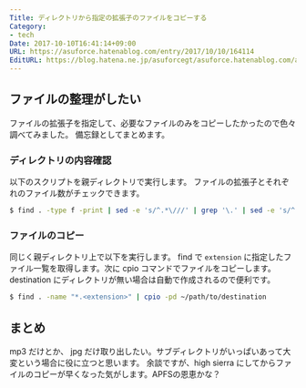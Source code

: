 ```yaml
---
Title: ディレクトリから指定の拡張子のファイルをコピーする
Category:
- tech
Date: 2017-10-10T16:41:14+09:00
URL: https://asuforce.hatenablog.com/entry/2017/10/10/164114
EditURL: https://blog.hatena.ne.jp/asuforcegt/asuforce.hatenablog.com/atom/entry/8599973812306596494
---
```


## ファイルの整理がしたい

ファイルの拡張子を指定して、必要なファイルのみをコピーしたかったので色々調べてみました。
備忘録としてまとめます。

### ディレクトリの内容確認

以下のスクリプトを親ディレクトリで実行します。
ファイルの拡張子とそれぞれのファイル数がチェックできます。

```bash
$ find . -type f -print | sed -e 's/^.*\///' | grep '\.' | sed -e 's/^.*\.//' | sort | uniq -c | sort -nr
```

### ファイルのコピー

同じく親ディレクトリ上で以下を実行します。
find で `extension` に指定したファイル一覧を取得します。次に cpio コマンドでファイルをコピーします。destination にディレクトリが無い場合は自動で作成されるので便利です。

```bash
$ find . -name "*.<extension>" | cpio -pd ~/path/to/destination
```

## まとめ

mp3 だけとか、 jpg だけ取り出したい。サブディレクトリがいっぱいあって大変という場合に役に立つと思います。
余談ですが、high sierra にしてからファイルのコピーが早くなった気がします。APFSの恩恵かな？
